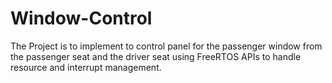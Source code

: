 # Window-Control
The Project is to implement to control panel for the passenger window from the passenger seat and the driver seat using FreeRTOS APIs to handle resource and interrupt management.
